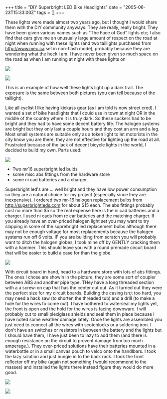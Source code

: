 +++
title = "DIY Superbright LED Bike Headlights"
date = "2005-06-23T15:33:00Z"
tags = []
+++

These lights were made almost two years ago, but I thought I would share them
with the DIY community anyways. They are really, really bright. They have been
given various names such as "The Face of God" lights etc; I also find that
cars give me an unusually large amount of respect on the road at night when
running with these lights (and two taillights purchased from
<http://www.mec.ca> set in non-flash mode), probably because they are
wondering what the heck I am. I have never been given so much space on the
road as when I am running at night with these lights on

![](/post/diy-superbright-led-bike-headlights.html/traildark.jpg)

  

![](/post/diy-superbright-led-bike-headlights.html/traillitup.jpg)

This is an example of how well these lights light up a dark trail. The
exposure is the same between both pictures (you can tell because of the
taillight).

Like all cyclist I like having kickass gear (as I am told is now street cred).
I wanted a set of bike headlights that I could use in town at night OR in the
middle of the country where it is truly dark. So these suckers had to be
bright and they had to have some decent battery life. The halogen systems are
bright but they only last a couple hours and they cost an arm and a leg. Most
small systems are suitable only as a token light to let motorists in the city
know you are there, they are not effective for lighting up the road at all.
Frustrated because of the lack of decent bicycle lights in the world, I
decided to build my own. Parts used:

![](/post/diy-superbright-led-bike-headlights.html/mr16.jpg)

  * Two mr16 superbright led bulds
  * some misc abs fittings from the hardware store
  * some ni cad batteries and a charger.

Superbright led's are ... well bright and they have low power consumption so
they are a natural choice for my project (especially since they are
inexpensive). I ordered two mr-16 halogen replacement bulbs from
<http://superbrightleds.com> for about $15 each. The abs fittings probably
cost no more than $5 so the real expense here is the ni cad batteries and a
charger. I used ni cads from rc car batteries and the matching charger. If you
already have an over-priced halogen light set you may want to try slapping in
some of the suprebright led replacement bulbs although there may not be enough
voltage for most replacements because the halogen systems run off 6 volts. IF
you are building from scratch you will probably want to ditch the halogen
globes, I took mine off by GENTLY cracking them with a hammer. This should
leave you with a round premade circuit board that will be easier to build a
case for than the globe.

![](/post/diy-superbright-led-bike-headlights.html/construction.jpg)

With circuit board in hand, head to a hardware store with lots of abs
fittings. The ones I chose are showin in the picture, they are some sort of
coupler between ABS and another pipe type. THey have a long threaded section
with a a screw-on cap that has the center cut out. As it turned out they were
the perfect size for my circuit boards. Building the casing isn;t too hard,
you may need a hack saw (to shorten the threaded tub) and a drill (to make a
hole for the wires to come out). I have bothered to waterseal my lights yet,
the front is open and the hold for the wires is facing downware. I will
probably cut to small plexiglass shields and seal them in place because I have
noted some weather damage lately. Once the lights are assembled you just need
to connect all the wires with scotchlocks or a soldering iron. I don't have an
switches or resistors in between the battery and the lights but I should have
them, I have just been to lazy to add them (and there is enough resistance on
the circuit to prevent damage from too much amperage.). They over-priced
solutions have their batteries mounted in a waterbottle or in a small canvas
pouch to velco onto the handlbars. I took the lazy solution and just bungie in
to the back rack. I took the front reflector off my bike (again not something
I would recommend to the masses) and installed the lights there instead figure
they would do more good.



![](/post/diy-superbright-led-bike-headlights.html/frontview.jpg)

![](/post/diy-superbright-led-bike-headlights.html/mounted.jpg)

